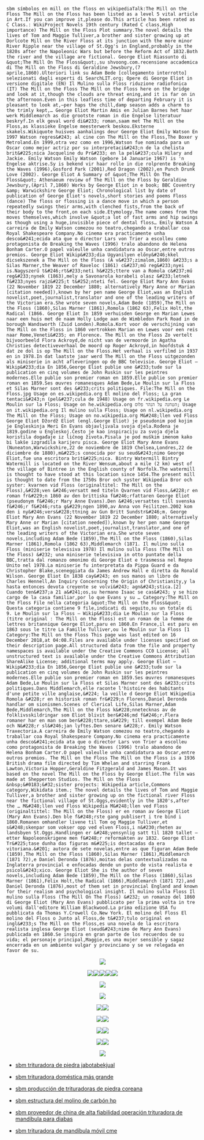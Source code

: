 
```
sbm símbolos en mill on the floss en wikipediaTalk:The Mill on the Floss The Mill on the Floss has been listed as a level 5 vital article in Art.If you can improve it,please do.This article has been rated as C Class.: WikiProject Novels 19th century (Rated C class,High importance) The Mill on the Floss Plot summary.The novel details the lives of Tom and Maggie Tulliver,a brother and sister growing up at Dorlcote Mill on the River Floss at its junction with the more minor River Ripple near the village of St.Ogg's in England,probably in the 1820s after the Napoleonic Wars but before the Reform Act of 1832.Both the river and the village are fictional. George Eliot Riassunto di &quot;The Mill On The Floss&quot;,su shvoong.com.recensione accademica di The Mill on the Floss di Geraldine Jewsbury,(7 aprile,1860).Ulteriori link su Adam Bede [collegamento interrotto] selezionati dagli esperti di SearchLIT.org; Opere di George Eliot in versione digitale (EN) Il Mulino sulla Floss riduzione radiofonica (IT) The Mill on the Floss The Mill on the Floss here on the bridge and look at it,though the clouds are threat ening,and it is far on in the afternoon.Even in this leafless time of departing February it is pleasant to look at,—per haps the chill,damp season adds a charm to the trimly kept,… George Eliot Martin Amis en Julian Barnes het haar werk Middlemarch as die grootste roman in die Engelse literatuur beskryf.In elk geval word di&#233; roman,saam met The Mill on the Floss,as klassieke Engelse meesterwerk beskou.Eksterne skakels.Wikiquote huisves aanhalings deur George Eliot Emily Watson En 1997 Watson regres&#243; al cine con The Mill on the Floss,The Boxer y Metroland.En 1999,otra vez como en 1996,Watson fue nominada para un Oscar como mejor actriz por su interpretaci&#243;n de la chelista brit&#225;nica Jacqueline du Pr&#233; en la pel&#237;cula Hilary and Jackie. Emily Watson Emily Watson (gebore 14 Januarie 1967) is 'n Engelse aktrise.Sy is bekend vir haar rolle in die rolprente Breaking the Waves (1996),Gosford Park (2001),Red Dragon (2002),en Punch Drunk Love (2002). George Eliot A Summary of &quot;The Mill On The Floss&quot; Athenaeum review of The Mill on the Floss by Geraldine Jewsbury,(April 7,1860) Works by George Eliot in e book; BBC Coventry &amp; Warwickshire George Eliot; Chronological list by date of publication of George Eliot's novels,short stories and poems Floss (dance) The floss or flossing is a dance move in which a person repeatedly swings their arms,with clenched fists,from the back of their body to the front,on each side.Etymology.The name comes from the moves themselves,which involve &quot;a lot of fast arms and hip swings as though using a huge,invisible piece of dental floss… Emily Watson A carreira de Emily Watson comezou no teatro,chegando a traballar coa Royal Shakespeare Company.No cinema era practicamente unha desco&#241;ecida ata que o director Lars von Trier a escolleu como protagonista de Breaking the Waves (1996) tralo abandono de Helena Bonham Carter.O papel valeulle unha candidatura ao Oscar,entre outros premios. George Eliot Wikip&#233;dia Ugyanilyen előny&#246;kkel dicsekszenek a The Mill on the Floss (A v&#237;zimalom,1860) &#233;s a Silas Marner,the Weaver of Raveloc (1861) c&#237;mű reg&#233;nyei is.Nagyszerű t&#246;rt&#233;neti h&#225;ttere van a Romola c&#237;mű reg&#233;nynek (1863),mely a Savonarola korabeli olasz &#233;letnek f&#233;nyes rajz&#225;t t&#252;nteti fel. George Eliot Mary Ann Evans (22 November 1819 22 December 1880; alternatively Mary Anne or Marian [citation needed]),known by her pen name George Eliot,was an English novelist,poet,journalist,translator and one of the leading writers of the Victorian era.She wrote seven novels,Adam Bede (1859),The Mill on the Floss (1860),Silas Marner (1861),Romola (1862 63),Felix Holt,the Radical (1866. George Eliot In 1859 verhuisden George en Marian Lewes naar een huis met de naam Holly Lodge aan de Wimbledon Park Road in de borough Wandsworth (Zuid Londen).Romola.Kort voor de verschijning van The Mill on the Floss in 1860 vertrokken Marian en Lewes voor een reis naar Rome,Veneti&#235; en Florence. The Mill on the Floss Zo vertelt bijvoorbeeld Flora Ackroyd,de nicht van de vermoorde in Agatha Christies detectiveverhaal De moord op Roger Ackroyd,in hoofdstuk 4 dat ze dol is op The Mill on the Floss.Het verhaal is verfilmd in 1937 en in 1978.In dat laatste jaar werd The Mill on the Floss uitgezonden als miniserie in acht afleveringen op de BBC televisie. George Eliot — Wikip&#233;dia En 1856,George Eliot publie une &#233;tude sur la publication en cinq volumes de John Ruskin sur les peintres modernes.Elle publie son premier roman en 1859.Elle publie son premier roman en 1859.Ses œuvres romanesques Adam Bede,Le Moulin sur la Floss et Silas Marner sont des &#233;crits politiques. File:The Mill on the Floss.jpg Usage on es.wikipedia.org El molino del Floss; La gran tentaci&#243;n (pel&#237;cula de 1948) Usage on fr.wikipedia.org Le Moulin sur la Floss; Usage on he.wikipedia.org הטחנה על הנהר פלוס; Usage on it.wikipedia.org Il mulino sulla Floss; Usage on nl.wikipedia.org The Mill on the Floss; Usage on no.wikipedia.org M&#248;llen ved Floss George Eliot Džordž Eliot (engl.George Eliot) je pseudonim pod kojim je Engleskinja Meri En Evans objavljivala svoja djela.Rođena je 1819.godine u Engleskoj.Često je kao inspiraciju za svoja djela koristila događaje iz ličnog života.Pisala je pod muškim imenom kako bi lakše izgradila karijeru pisca. George Eliot Mary Anne Evans (Nuneaton,Warwickshire,22 de noviembre de 1819 Chelsea,Londres,22 de diciembre de 1880),m&#225;s conocida por su seud&#243;nimo George Eliot,fue una escritora brit&#225;nica. Bintry Watermill Bintry Watermill is located on the River Wensum,about a mile (2 km) west of the village of Bintree in the English county of Norfolk.The watermill is thought to have stood at this location since 1454.The present mill is thought to date from the 1750s Bror och syster Wikipedia Bror och syster: kvarnen vid Floss (originaltitel: The Mill on the Floss),&#228;ven &#246;versatt med titeln Qvarnen vid Floss,&#228;r en roman fr&#229;n 1860 av den brittiska f&#246;rfattaren George Eliot (pseudonym f&#246;r Mary Anne Evans).Den &#246;versattes till svenska f&#246;r f&#246;rsta g&#229;ngen 1890,av Anna von Feilitzen.2002 kom den i ny&#246;vers&#228;ttning av Gun Britt Sundstr&#246;m. George Eliot Mary Ann Evans (22 November 1819 22 December 1880; alternatively Mary Anne or Marian [citation needed]),known by her pen name George Eliot,was an English novelist,poet,journalist,translator,and one of the leading writers of the Victorian era.She wrote seven novels,including Adam Bede (1859),The Mill on the Floss (1860),Silas Marner (1861),Romola (1862 63),Middlemarch (1871. Il mulino sulla Floss (miniserie televisiva 1978) Il mulino sulla Floss (The Mill on the Floss) &#232; una miniserie televisiva in otto puntate della BBC,tratta dal romanzo omonimo di George Eliot e trasmessa nel Regno Unito nel 1978.La miniserie fu interpretata da Pippa Guard e da Christopher Blake,sceneggiata da James Andrew Hall e diretta da Ronald Wilson. George Eliot En 1838 cay&#243; en sus manos un libro de Charles Hennell,An Inquiry Concerning the Origin of Christianity,y la hasta entonces devota creyente se volvi&#243; agn&#243;stica.[2] Cuando ten&#237;a 21 a&#241;os,su hermano Isaac se cas&#243; y se hizo cargo de la casa familiar,por lo que Evans y su … Category:The Mill on the Floss File nella categoria &quot;The Mill on the Floss&quot; Questa categoria contiene 9 file,indicati di seguito,su un totale di 9. Le Moulin sur la Floss — Wikip&#233;dia Le Moulin sur la Floss (titre original : The Mill on the Floss) est un roman de la femme de lettres britannique George Eliot,paru en 1860.En France,il est paru en 1863 sous le titre La Famille Tulliver,ou le Moulin sur la Floss [1 Category:The Mill on the Floss This page was last edited on 16 December 2018,at 04:08.Files are available under licenses specified on their description page.All structured data from the file and property namespaces is available under the Creative Commons CC0 License; all unstructured text is available under the Creative Commons Attribution ShareAlike License; additional terms may apply. George Eliot — Wikip&#233;dia En 1856,George Eliot publie une &#233;tude sur la publication en cinq volumes de John Ruskin sur les peintres modernes.Elle publie son premier roman en 1859.Ses œuvres romanesques Adam Bede,Le Moulin sur la Floss et Silas Marner sont des &#233;crits politiques.Dans Middlemarch,elle raconte l'histoire des habitants d'une petite ville anglaise,&#224; la veille d George Eliot Wikipedia Romola &#228;r en historisk roman fr&#229;n Florens,Daniel Deronda handlar om sionismen.Scenes of Clerical Life,Silas Marner,Adam Bede,Middlemarch,The Mill on the Floss k&#228;nnetecknas av de folklivsskildringar som Eliot blivit ber&#246;md f&#246;r.Flera romaner har en man som ber&#228;ttare,s&#229; till exempel Adam Bede och N&#228;r sl&#246;jan lyftes.Den senare &#228;r. Emily Watson Traxectoria.A carreira de Emily Watson comezou no teatro,chegando a traballar coa Royal Shakespeare Company.No cinema era practicamente unha desco&#241;ecida ata que o director Lars von Trier a escolleu como protagonista de Breaking the Waves (1996) tralo abandono de Helena Bonham Carter.O papel valeulle unha candidatura ao Oscar,entre outros premios. The Mill on the Floss The Mill on the Floss is a 1936 British drama film directed by Tim Whelan and starring Frank Lawton,Victoria Hopper,Geraldine Fitzgerald and James Mason.It was based on the novel The Mill on the Floss by George Eliot.The film was made at Shepperton Studios. The Mill on the Floss &nbsp;&#0183;&#32;sister projects: Wikipedia article,Commons category,Wikidata item.; The novel details the lives of Tom and Maggie Tulliver,a brother and sister growing up on the fictional river Floss near the fictional village of St.Oggs,evidently in the 1820's,after the … M&#248;llen ved Floss Wikipedia M&#248;llen ved Floss (originaltittel: The Mill on the Floss) er en roman av George Eliot (Mary Ann Evans).Den ble f&#248;rste gang publisert i tre bind i 1860.Romanen omhandler livene til Tom og Maggie Tulliver,et s&#248;skenpar som vokser opp ved elven Floss,i n&#230;rheten av landsbyen St.Oggs.Handlingen er &#248;yensynlig satt til 1820 tallet — etter Napoleonskrigene men f&#248;r reformakten av 1832. George Eliot Tr&#225;tase dunha das figuras m&#225;is destacadas da era vitoriana.&#201; autora de sete novelas,entre as que figuran Adam Bede (1859),The Mill on the Floss (1860),Silas Marner (1861),Middlemarch (1871 72),e Daniel Deronda (1876),moitas delas contextualizadas na Inglaterra provincial e enfocadas dende un punto de vista realista e psicol&#243;xico. George Eliot She is the author of seven novels,including Adam Bede (1859),The Mill on the Floss (1860),Silas Marner (1861),Felix Holt,the Radical (1866),Middlemarch (1871 72),and Daniel Deronda (1876),most of them set in provincial England and known for their realism and psychological insight. Il mulino sulla Floss Il mulino sulla Floss (The Mill On The Floss) &#232; un romanzo del 1860 di George Eliot (Mary Ann Evans) pubblicato per la prima volta in tre volumi dall'editore William Blackwood.La prima edizione USA fu pubblicata da Thomas Y.Crowell Co.New York. El molino del Floss El molino del Floss o Junto al Floss,de t&#237;tulo original en ingl&#233;s The Mill on the Floss,es una novela de la escritora realista inglesa George Eliot (seud&#243;nimo de Mary Ann Evans) publicada en 1860.Se inspira en gran parte de los recuerdos de su vida; el personaje principal,Maggie,es una mujer sensible y sagaz encerrada en un ambiente vulgar y provinciano y se ve relegada en favor de su. 
```

<div align="center">

<a href="https://es-crusher.shibang-china.com/github&k=sbm+s%C3%ADmbolos+en+mill+on+the+floss+en+wikipedia"><img src="https://static.shibang-china.com/es/crusher/logo.jpg"></a>

<a href="https://es-crusher.shibang-china.com/github&k=sbm+s%C3%ADmbolos+en+mill+on+the+floss+en+wikipedia"><img src="https://static.shibang-china.com/es/crusher/index.jpg"></a><a href="https://es-crusher.shibang-china.com/material.htmlgithub&k=sbm+s%C3%ADmbolos+en+mill+on+the+floss+en+wikipedia"><img src="https://static.shibang-china.com/es/crusher/material.jpg"></a><a href="https://es-crusher.shibang-china.com/application.htmlgithub&k=sbm+s%C3%ADmbolos+en+mill+on+the+floss+en+wikipedia"><img src="https://static.shibang-china.com/es/crusher/application.jpg"></a><a href="https://es-crusher.shibang-china.com/aboutus.htmlgithub&k=sbm+s%C3%ADmbolos+en+mill+on+the+floss+en+wikipedia"><img src="https://static.shibang-china.com/es/crusher/aboutus.jpg"></a><a href="https://es-crusher.shibang-china.com/contact.htmlgithub&k=sbm+s%C3%ADmbolos+en+mill+on+the+floss+en+wikipedia"><img src="https://static.shibang-china.com/es/crusher/contact.jpg"></a>

<a href="https://es-crusher.shibang-china.com/github&k=sbm+s%C3%ADmbolos+en+mill+on+the+floss+en+wikipedia"><img src="https://static.shibang-china.com/es/crusher/banner.jpg"></a>

<a href="https://swt.shibang-china.com/github&k=sbm+s%C3%ADmbolos+en+mill+on+the+floss+en+wikipedia"><img src="https://static.shibang-china.com/es/crusher/text.jpg"></a>

<a href="https://swt.shibang-china.com/github&k=sbm+s%C3%ADmbolos+en+mill+on+the+floss+en+wikipedia"><img src="https://static.shibang-china.com/es/crusher/chat.jpg"></a><a href="https://es-crusher.shibang-china.com/contact.htmlgithub&k=sbm+s%C3%ADmbolos+en+mill+on+the+floss+en+wikipedia"><img src="https://static.shibang-china.com/es/crusher/message.jpg"></a>

<a href="https://es-crusher.shibang-china.com/products/pe.htmlgithub&k=sbm+s%C3%ADmbolos+en+mill+on+the+floss+en+wikipedia"><img src="https://static.shibang-china.com/es/crusher/pe.jpg"></a><a href="https://es-crusher.shibang-china.com/products/pf.htmlgithub&k=sbm+s%C3%ADmbolos+en+mill+on+the+floss+en+wikipedia"><img src="https://static.shibang-china.com/es/crusher/pf.jpg"></a>

<a href="https://es-crusher.shibang-china.com/products/hpt.htmlgithub&k=sbm+s%C3%ADmbolos+en+mill+on+the+floss+en+wikipedia"><img src="https://static.shibang-china.com/es/crusher/hpt.jpg"></a><a href="https://es-crusher.shibang-china.com/products/vsi.htmlgithub&k=sbm+s%C3%ADmbolos+en+mill+on+the+floss+en+wikipedia"><img src="https://static.shibang-china.com/es/crusher/vsi.jpg"></a>

<a href="https://es-crusher.shibang-china.com/products/klv.htmlgithub&k=sbm+s%C3%ADmbolos+en+mill+on+the+floss+en+wikipedia"><img src="https://static.shibang-china.com/es/crusher/klv.jpg"></a><a href="https://es-crusher.shibang-china.com/products/portable.htmlgithub&k=sbm+s%C3%ADmbolos+en+mill+on+the+floss+en+wikipedia"><img src="https://static.shibang-china.com/es/crusher/portable.jpg"></a>

<a href="https://swt.shibang-china.com/github&k=sbm+s%C3%ADmbolos+en+mill+on+the+floss+en+wikipedia"><img src="https://static.shibang-china.com/es/crusher/case.jpg"></a>

</div>


* [sbm trituradora de piedra jabotabekjual](sbm%20trituradora%20de%20piedra%20jabotabekjual.md)

* [sbm trituradora doméstica más grande](sbm%20trituradora%20dom%C3%A9stica%20m%C3%A1s%20grande.md)

* [sbm producción de trituradoras de piedra coreana](sbm%20producci%C3%B3n%20de%20trituradoras%20de%20piedra%20coreana.md)

* [sbm estructura del molino de carbón hp](sbm%20estructura%20del%20molino%20de%20carb%C3%B3n%20hp.md)

* [sbm proveedor de china de alta fiabilidad operación trituradora de mandíbula para diabas](sbm%20proveedor%20de%20china%20de%20alta%20fiabilidad%20operaci%C3%B3n%20trituradora%20de%20mand%C3%ADbula%20para%20diabas.md)

* [sbm trituradora de mandíbula móvil cme](sbm%20trituradora%20de%20mand%C3%ADbula%20m%C3%B3vil%20cme.md)